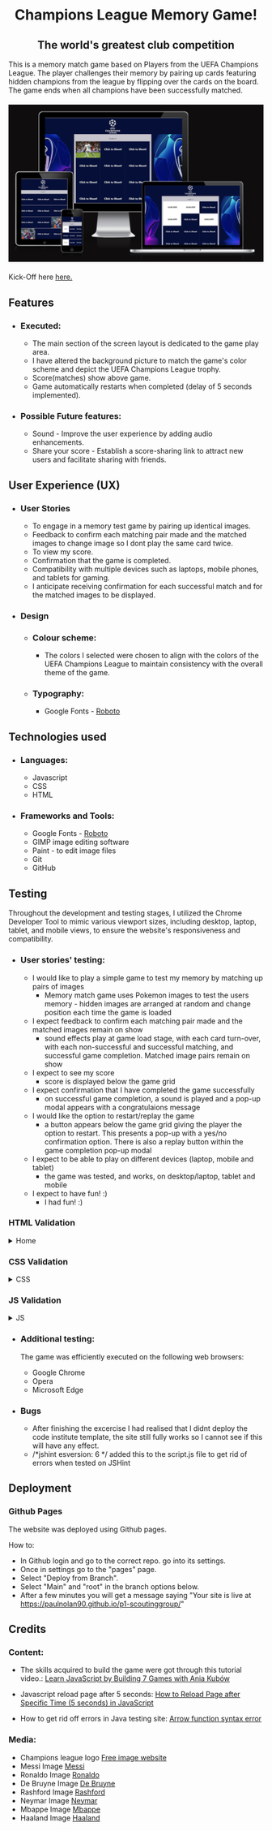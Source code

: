 <h1 align="center">Champions League Memory Game!</h1>
<h2 align="center">The world's greatest club competition</h2>

This is a memory match game based on Players from the UEFA Champions League. The player challenges their memory by pairing up cards featuring hidden champions from the league by flipping over the cards on the board. The game ends when all champions have been successfully matched.



<h4 align="center"><img src="./assets/images/bigImage.png" alt="site image"></h4>

Kick-Off here [here.](https://8000-paulnolan90-p2footballm-1xm5pzsmyop.ws-eu85.gitpod.io/)

## Features

- ### Executed:
    - The main section of the screen layout is dedicated to the game play area.
    - I have altered the background picture to match the game's color scheme and depict the UEFA Champions League trophy.
    - Score(matches) show above game.
    - Game automatically restarts when completed (delay of 5 seconds implemented).

- ### Possible Future features:
    - Sound - Improve the user experience by adding audio enhancements.
    - Share your score - Establish a score-sharing link to attract new users and facilitate sharing with friends.

## User Experience (UX) 
- ### User Stories
    - To engage in a memory test game by pairing up identical images.
    - Feedback to confirm each matching pair made and the matched images to change image so I dont play the same card twice.
    - To view my score. 
    - Confirmation that the game is completed.
    - Compatibility with multiple devices such as laptops, mobile phones, and tablets for gaming.
    - I anticipate receiving confirmation for each successful match and for the matched images to be displayed.

- ### Design
    - ### Colour scheme:
        - The colors I selected were chosen to align with the colors of the UEFA Champions League to maintain consistency with the overall theme of the game.
    - ### Typography:
        - Google Fonts - [Roboto](https://fonts.google.com/specimen/Roboto?preview.text=robot&preview.text_type=custom)

## Technologies used

- ### Languages:
    - Javascript
    - CSS 
    - HTML

- ### Frameworks and Tools:
    - Google Fonts - [Roboto](https://fonts.google.com/specimen/Roboto?preview.text=robot&preview.text_type=custom)
    - GIMP image editing software
    - Paint -  to edit image files
    - Git
    - GitHub
## Testing

Throughout the development and testing stages, I utilized the Chrome Developer Tool to mimic various viewport sizes, including desktop, laptop, tablet, and mobile views, to ensure the website's responsiveness and compatibility.

- ### User stories' testing:
    - I would like to play a simple game to test my memory by matching up pairs of images
        - Memory match game uses Pokemon images to test the users memory - hidden images are arranged at random and change position each time the game is loaded
    - I expect feedback to confirm each matching pair made and the matched images remain on show
        - sound effects play at game load stage, with each card turn-over, with each non-successful and successful matching, and successful game completion. Matched image pairs remain on show
    - I expect to see my score
        - score is displayed below the game grid
    - I expect confirmation that I have completed the game successfully
        - on successful game completion, a sound is played and a pop-up modal appears with a congratulaions message
    - I would like the option to restart/replay the game 
        - a button appears below the game grid giving the player the option to restart. This presents a pop-up with a yes/no confirmation option. There is also a replay button within the game completion pop-up modal
    - I expect to be able to play on different devices (laptop, mobile and tablet)
        - the game was tested, and works, on desktop/laptop, tablet and mobile
    - I expect to have fun! :)
        - I had fun! :)

### HTML Validation 
<details><summary>Home</summary>
    <img src="docs/images/htmlCheck.jpg">
    </details>

### CSS Validation 
<details><summary>CSS</summary>
    <img src="docs/images/cssCheck.jpg">
    </details>

### JS Validation 
<details><summary>JS</summary>
    <img src="docs/images/jsChecker.jpg">
    </details>

- ### Additional testing:
    The game was efficiently executed on the following web browsers:

    - Google Chrome
    - Opera
    - Microsoft Edge

- ### Bugs
    - After finishing the excercise I had realised that I didnt deploy the code institute template, the site still fully works so I cannot see if this will have any effect.
    - /*jshint esversion: 6 */ added this to the script.js file to get rid of errors when tested on JSHint 

## Deployment
### Github Pages
The website was deployed using Github pages.

How to: 

  - In Github login and go to the correct repo. go into its settings.
  - Once in settings go to the "pages" page.
  - Select "Deploy from Branch".
  - Select "Main" and "root" in the branch options below.
  - After a few minutes you will get a message saying "Your site is live at https://paulnolan90.github.io/p1-scoutinggroup/"



## Credits

### Content:
- The skills acquired to build the game were got through this tutorial video.: [Learn JavaScript by Building 7 Games with Ania Kubów](https://www.youtube.com/watch?v=lhNdUVh3qCc&t=115s) 

- Javascript reload page after 5 seconds: [How to Reload Page after Specific Time (5 seconds) in JavaScript](https://www.codexworld.com/how-to/reload-page-after-specific-time-5-seconds-in-javascript/)

- How to get rid off errors in Java testing site: [Arrow function syntax error](https://stackoverflow.com/questions/42866159/arrow-function-syntax-is-only-available-in-es6-use-esversion-6)
 
### Media:
- Champions league logo [Free image website](https://freebiesupply.com/logos/uefa-champions-league-logo/)
- Messi Image [Messi ](https://www.google.com/search?q=messi+barcelona&rlz=1C1FKPE_enIE977IE977&sxsrf=AJOqlzWQRrjaakux6r4EG_7WQ8V1sLSFoQ:1675684168636&source=lnms&tbm=isch&sa=X&ved=2ahUKEwjAhYL96YD9AhWsSkEAHaajDYMQ_AUoAXoECAIQAw&biw=2048&bih=1034&dpr=1.25#imgrc=9P1NVGtrzisd6M)
- Ronaldo Image [Ronaldo ](https://www.liveabout.com/cristiano-ronaldo-3557502)
- De Bruyne Image [De Bruyne ](https://www.thetimes.co.uk/article/kevin-de-bruyne-reads-the-game-better-than-anyone-thats-why-he-has-so-much-time-g3vkts03n)
- Rashford Image [Rashford](https://www.beinsports.com/en/premier-league/news/rashford-can-improve-to-be-england-and-man-1/1620934)
- Neymar Image [Neymar](https://www.skysports.com/football/news/11820/12275119/neymar-and-kylian-mbappe-paris-saint-germain-president-nasser-al-khelaifi-says-pair-have-no-reason-to-leave)
- Mbappe Image [Mbappe](https://www.espn.com/soccer/uefa-champions-league/story/4594650/kylian-mbappe-boosts-psggives-real-madrid-glimpse-of-future-with-champions-league-heroics)
- Haaland Image [Haaland](https://www.bundesliga.com/en/bundesliga/news/erling-haaland-s-record-breaking-career-in-numbers-borussia-dortmund-norway-10065)
    